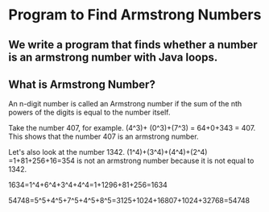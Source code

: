 # Program to Find Armstrong Numbers


## We write a program that finds whether a number is an armstrong number with Java loops.



## What is Armstrong Number?


An n-digit number is called an Armstrong number if the sum of the nth powers of the digits is equal to the number itself.



Take the number 407, for example. (4^3)+ (0^3)+(7^3) = 64+0+343 = 407. This shows that the number 407 is an armstrong number.



Let's also look at the number 1342. (1^4)+(3^4)+(4^4)+(2^4) =1+81+256+16=354 is not an armstrong number because it is not equal to 1342.



1634=1^4+6^4+3^4+4^4=1+1296+81+256=1634



54748=5^5+4^5+7^5+4^5+8^5=3125+1024+16807+1024+32768=54748